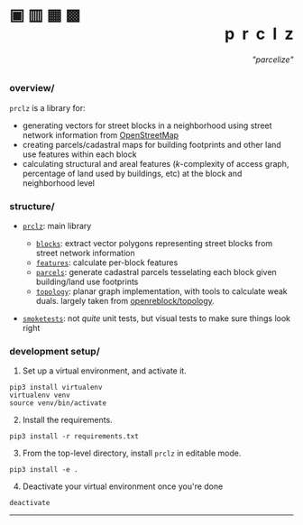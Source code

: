 <h1> ▣ ▥ ▦ ▩ <div display="inline" align="right">p&nbsp;&nbsp;r&nbsp;&nbsp;c&nbsp;&nbsp;l&nbsp;&nbsp;z</div></h1>
<h6 align="right"> "<i>parcelize</i>" </h6>

### overview/
`prclz` is a library for:
- generating vectors for street blocks in a neighborhood using street network information from [OpenStreetMap](https://www.openstreetmap.org/)
- creating parcels/cadastral maps for building footprints and other land use features within each block 
- calculating structural and areal features (_k_-complexity of access graph, percentage of land used by buildings, etc) at the block and neighborhood level


### structure/
- [`prclz`](/prclz): main library
    - [`blocks`](/prclz/blocks): extract vector polygons representing street blocks from street network information
    - [`features`](/prclz/features): calculate per-block features
    - [`parcels`](/prclz/parcels): generate cadastral parcels tesselating each block given building/land use footprints
    - [`topology`](/prclz/topology): planar graph implementation, with tools to calculate weak duals. largely taken from [openreblock/topology](https://github.com/open-reblock/topology).

- [`smoketests`](/smoketests): not _quite_ unit tests, but visual tests to make sure things look right


### development setup/
1. Set up a virtual environment, and activate it.
```
pip3 install virtualenv
virtualenv venv
source venv/bin/activate
```
2. Install the requirements.
```
pip3 install -r requirements.txt
```
3. From the top-level directory, install `prclz` in editable mode.
```
pip3 install -e .
```
4. Deactivate your virtual environment once you're done
```
deactivate
```
----
